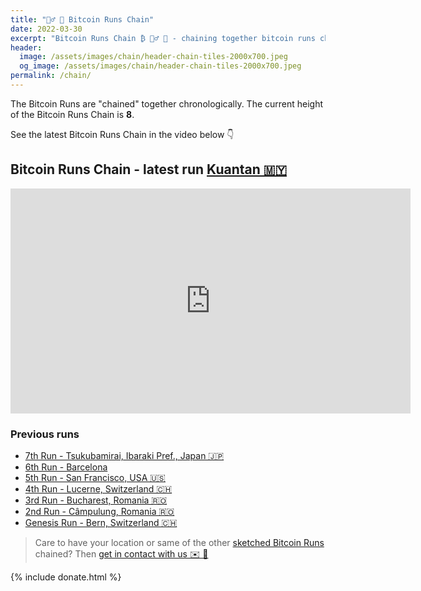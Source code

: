 ```yaml
---
title: "🏃‍♂️ 🔗 Bitcoin Runs Chain"
date: 2022-03-30
excerpt: "Bitcoin Runs Chain ₿ 🏃‍♂️ 🔗 - chaining together bitcoin runs chronologically"
header:
  image: /assets/images/chain/header-chain-tiles-2000x700.jpeg
  og_image: /assets/images/chain/header-chain-tiles-2000x700.jpeg
permalink: /chain/
---
```


The Bitcoin Runs are "chained" together chronologically.
The current height of the Bitcoin Runs Chain is **8**.

See the latest Bitcoin Runs Chain in the video below 👇

## Bitcoin Runs Chain - latest run [Kuantan 🇲🇾](/kuantan)

<iframe width="640" height="360" src="https://www.youtube-nocookie.com/embed/Ot6FNkBxBII?controls=0&amp;showinfo=0" frameborder="0" allowfullscreen></iframe>


### Previous runs

- [7th Run -  Tsukubamirai, Ibaraki Pref., Japan 🇯🇵](/tsukubamirai)
- [6th Run - Barcelona](/barcelona)
- [5th Run - San Francisco, USA 🇺🇸 ](/san-francisco)
- [4th Run - Lucerne, Switzerland 🇨🇭](/lucerne)
- [3rd Run - Bucharest, Romania 🇷🇴](/bucharest)
- [2nd Run - Câmpulung, Romania 🇷🇴](/campulung)
- [Genesis Run - Bern, Switzerland 🇨🇭](/bern)

> Care to have your location or same of the other [sketched Bitcoin Runs](/proposals) chained? 
> Then [get in contact with us ✉️ 🙏](mailto:bitcoinruns@protonmail.com)


{% include donate.html %} 